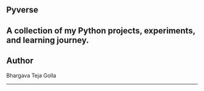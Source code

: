 ## Pyverse

A collection of my Python projects, experiments, and learning journey.
---
## Author

Bhargava Teja Golla

---
